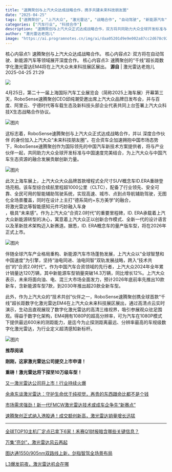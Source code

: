 ```yaml
---
title: "速腾聚创与上汽大众达成战略合作，携手共建未来科技朋友圈"
date: "2025-04-25"
tags: ["速腾聚创", "上汽大众", "激光雷达", "战略合作", "自动驾驶", "新能源汽车", "上海车展"]
categories: ["汽车行业", "科技合作"]
description: "速腾聚创与上汽大众正式达成战略合作，双方将共同助力大众全球开发标准与中国速度完美结合，为上汽大众与中国汽车生态资源的融合发展贡献创新力量。"
author: "激光雷达老炮儿"
image: "https://ai.programnotes.cn/img/ai/daa05201d9e9e002a87cc2d678c9250c.jpeg"
---
```


核心内容点1: 速腾聚创与上汽大众达成战略合作。
核心内容点2: 双方将在自动驾驶、新能源汽车等领域展开深度合作。
核心内容点3: 速腾聚创的“千线”超长距数字化激光雷达EM4将在上汽大众未来科技展区展出。
**源自** |  激光雷达老炮儿   2025-04-25 21:29  
  
![](https://ai.programnotes.cn/img/ai/6edbee34e30b9f521986d0bbe526c859.png)  
  
4月25日，第二十一届上海国际汽车工业展览会（简称2025上海车展）开幕第三天，RoboSense速腾聚创CEO邱纯潮受邀出席上汽大众品牌日发布会，并与百度、阿里云、宁德时代等车载生态及新科技头部企业代表共同上台签署上汽大众科技X生态战略合作协议。  
  
![图片](https://ai.programnotes.cn/img/ai/3bce0cb9d4ef36a885ac1d36ad7e2068.jpeg)  
  
这标志着，RoboSense速腾聚创与上汽大众正式达成战略合作，并以 深度合作伙伴 的身份加入上汽大众“未来科技朋友圈”。在合资车企加速拥抱中国市场态势下，RoboSense速腾聚创作为国际领先的中国汽车新技术方案提供者，将与产业伙伴一起，共同助力大众全球开发标准与中国速度完美结合，为上汽大众与中国汽车生态资源的融合发展贡献创新力量。  
  
![图片](https://ai.programnotes.cn/img/ai/cbcf093c164a7e28bff1ce373c5ebc91.jpeg)  
  
此次上海车展上，上汽大众大众品牌首款增程式全尺寸SUV概念车ID.ERA重磅登场亮相。该车型综合续航里程超1000公里（CLTC），配备了行业领先、安全可靠、全民可用的智能辅助驾驶系统，实现高速、城市、点到点导航辅助驾驶，无图化全场景覆盖，同时在设计上主打“德系简约+东方美学”的融合，  
将激光雷达等智能感知元件巧妙融入车身  
，极具“未来感”。作为上汽大众“合资2.0时代”的重要里程碑，ID. ERA承载着上汽大众新能源转型的决心，寓意着上汽大众正以创新合作模式、全新一代的设计语言以及革新技术架构迈入新赛道。据悉，ID. ERA概念车的量产版车型，将在2026年正式上市。  
  
![图片](https://ai.programnotes.cn/img/ai/ecddc4d1453efb2dc5d12c3077aaede1.png)  
  
伴随全球汽车产业格局重构、新能源汽车市场蓬勃发展，上汽大众以“全球智慧和中国速度”为引擎，坚持“油电同进、油电同智”双轨发展战略，跨入“技术共创”的“合资2.0时代”。作为中国汽车合资领域的先行者，上汽大众2024年全年累计销量达120万辆，其中新能源车型销量突破14.3万辆，同比增长12%。上汽大众表示，未来将面向油、电、混三大市场全面发力，预计2026年底前率先推出10款新车，含新能源车型7款，到2030年推出超20款全新车型。  
  
此外，作为上汽大众的“技术共创”伙伴之一，RoboSense速腾聚创携全球首款“千线”超长距数字化激光雷达EM4在上汽大众未来科技展区展出，通过高清点云实时演示，生动且直观展现了数字化激光雷达的高清三维视界，吸引参展观众驻足围观。得益于数字化架构，EM4拥有1080P的超高分辨率，可为汽车在1080P模式下提供最远600米的测距能力，是迄今为止探测距离最远、分辨率最高的车规级数字化激光雷达，为行业定义超清感知新标杆。  
  
![图片](https://ai.programnotes.cn/img/ai/daa05201d9e9e002a87cc2d678c9250c.jpeg)  
  
  
  
**推荐阅读**  
  
**刚刚，这家激光雷达公司提交上市申请！**  
  
**重磅！激光雷达将下探至10万级车型！**  
  
[又一激光雷达公司将上市！行业持续火爆](https://mp.weixin.qq.com/s?__biz=MzI0NjAxNjU0OA==&mid=2247504579&idx=1&sn=6060240977dcfbbf2875359627548ef0&scene=21#wechat_redirect)  
  
  
[余承东谈激光雷达：守护生命优于纯视觉，再贵的东西跟命比都不是个钱](https://mp.weixin.qq.com/s?__biz=MzI0NjAxNjU0OA==&mid=2247504266&idx=1&sn=b6820fdbad9a78d18c47db7e81e6854b&scene=21#wechat_redirect)  
  
  
[市场需求强劲！新一代FMCW激光雷达技术或成车企争先“新赛点”](http://mp.weixin.qq.com/s?__biz=MzI0NjAxNjU0OA==&mid=2247503649&idx=1&sn=a2252d56bba7c3559ddb2cdf55e0f958&chksm=e947306ade30b97c9db8f2f5df1bda78990d03da6ee0f4ff958b3c750b8fedd15a0cea5d8f0c&scene=21#wechat_redirect)  
  
  
[速腾聚创正式纳入港股通！成交额创新高，激光雷达销量增长迅猛](http://mp.weixin.qq.com/s?__biz=MzI0NjAxNjU0OA==&mid=2247503451&idx=1&sn=e8e10b0884204f300627b1808abd030b&chksm=e9473110de30b806fda5c7563ca22d2c923178ea76f2d0d4729926ed47aead92a2d5e6e2b0e2&scene=21#wechat_redirect)  
  
****  
  
[全球TOP10主机厂定点已拿下6家！禾赛Q1财报暗含哪些关键信息？](http://mp.weixin.qq.com/s?__biz=MzI0NjAxNjU0OA==&mid=2247503340&idx=1&sn=812a3b612c522db9f287a88c2efa9db3&chksm=e94732a7de30bbb1cc7e8e953962cc896334cef95f5b11b108185ef8130fe6e8a5cba887cfd6&scene=21#wechat_redirect)  
  
  
[万集“亮剑”，激光雷达风云再起](http://mp.weixin.qq.com/s?__biz=MzI0NjAxNjU0OA==&mid=2247503232&idx=1&sn=9b7967a97ead9d4432041ef868201c9c&chksm=e94732cbde30bbddac2cfef82f8d9861d83d2c9e09c59825cbe23c01773bdcd88071a8b5d258&scene=21#wechat_redirect)  
  
  
[图达通1550/905nm双路线上新，剑指智驾全场景布局](http://mp.weixin.qq.com/s?__biz=MzI0NjAxNjU0OA==&mid=2247503230&idx=1&sn=5e8dba022826dd799c3f794980ed3823&chksm=e9473235de30bb23c57b28b44a5c3295f1a67742451e0ea06d1d2485a1595862050aa2af7612&scene=21#wechat_redirect)  
  
  
[L3爆发前夜，激光雷达机会在哪](http://mp.weixin.qq.com/s?__biz=MzI0NjAxNjU0OA==&mid=2247502462&idx=1&sn=bb3b8fc393e2e0dc2cb06a705e7c5bee&chksm=e9473535de30bc23d99edf4ee6ccbfc4e14d548e38b6e133015ec3d390ed7c3cb3b92a498020&scene=21#wechat_redirect)  
  
  
